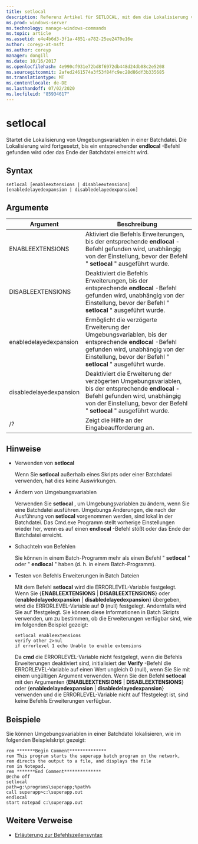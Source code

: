 ```yaml
---
title: setlocal
description: Referenz Artikel für SETLOCAL, mit dem die Lokalisierung von Umgebungsvariablen in einer Batchdatei gestartet wird.
ms.prod: windows-server
ms.technology: manage-windows-commands
ms.topic: article
ms.assetid: e4e4b6d3-3f1a-4851-a782-25ee2470e16e
author: coreyp-at-msft
ms.author: coreyp
manager: dongill
ms.date: 10/16/2017
ms.openlocfilehash: 4e990cf931e72bd8f6972db448d24db08c2e5208
ms.sourcegitcommit: 2afed2461574a3f53f84fc9ec28d86df3b335685
ms.translationtype: MT
ms.contentlocale: de-DE
ms.lasthandoff: 07/02/2020
ms.locfileid: "85934617"
---
```

# <a name="setlocal"></a>setlocal

Startet die Lokalisierung von Umgebungsvariablen in einer Batchdatei. Die Lokalisierung wird fortgesetzt, bis ein entsprechender **endlocal** -Befehl gefunden wird oder das Ende der Batchdatei erreicht wird.



## <a name="syntax"></a>Syntax

```
setlocal [enableextensions | disableextensions] [enabledelayedexpansion | disabledelayedexpansion]
```

## <a name="arguments"></a>Argumente

|Argument|Beschreibung|
|--------|-----------|
|ENABLEEXTENSIONS|Aktiviert die Befehls Erweiterungen, bis der entsprechende **endlocal** -Befehl gefunden wird, unabhängig von der Einstellung, bevor der Befehl " **setlocal** " ausgeführt wurde.|
|DISABLEEXTENSIONS|Deaktiviert die Befehls Erweiterungen, bis der entsprechende **endlocal** -Befehl gefunden wird, unabhängig von der Einstellung, bevor der Befehl " **setlocal** " ausgeführt wurde.|
|enabledelayedexpansion|Ermöglicht die verzögerte Erweiterung der Umgebungsvariablen, bis der entsprechende **endlocal** -Befehl gefunden wird, unabhängig von der Einstellung, bevor der Befehl " **setlocal** " ausgeführt wurde.|
|disabledelayedexpansion|Deaktiviert die Erweiterung der verzögerten Umgebungsvariablen, bis der entsprechende **endlocal** -Befehl gefunden wird, unabhängig von der Einstellung, bevor der Befehl " **setlocal** " ausgeführt wurde.|
|/?|Zeigt die Hilfe an der Eingabeaufforderung an.|

## <a name="remarks"></a>Hinweise

-   Verwenden von **setlocal**

    Wenn Sie **setlocal** außerhalb eines Skripts oder einer Batchdatei verwenden, hat dies keine Auswirkungen.
-   Ändern von Umgebungsvariablen

    Verwenden Sie **setlocal** , um Umgebungsvariablen zu ändern, wenn Sie eine Batchdatei ausführen. Umgebungs Änderungen, die nach der Ausführung von **setlocal** vorgenommen werden, sind lokal in der Batchdatei. Das Cmd.exe Programm stellt vorherige Einstellungen wieder her, wenn es auf einen **endlocal** -Befehl stößt oder das Ende der Batchdatei erreicht.
-   Schachteln von Befehlen

    Sie können in einem Batch-Programm mehr als einen Befehl " **setlocal** " oder " **endlocal** " haben (d. h. in einem Batch-Programm).
-   Testen von Befehls Erweiterungen in Batch Dateien

    Mit dem Befehl **setlocal** wird die ERRORLEVEL-Variable festgelegt. Wenn Sie {**ENABLEEXTENSIONS**  |  **DISABLEEXTENSIONS**} oder {**enabledelayedexpansion**  |  **disabledelayedexpansion**} übergeben, wird die ERRORLEVEL-Variable auf **0** (null) festgelegt. Andernfalls wird Sie auf **1**festgelegt. Sie können diese Informationen in Batch Skripts verwenden, um zu bestimmen, ob die Erweiterungen verfügbar sind, wie im folgenden Beispiel gezeigt:
    ```
    setlocal enableextensions
    verify other 2>nul
    if errorlevel 1 echo Unable to enable extensions
    ```
    Da **cmd** die ERRORLEVEL-Variable nicht festgelegt, wenn die Befehls Erweiterungen deaktiviert sind, initialisiert der **Verify** -Befehl die ERRORLEVEL-Variable auf einen Wert ungleich 0 (null), wenn Sie Sie mit einem ungültigen Argument verwenden. Wenn Sie den Befehl **setlocal** mit den Argumenten {**ENABLEEXTENSIONS**  |  **DISABLEEXTENSIONS**} oder {**enabledelayedexpansion**  |  **disabledelayedexpansion**} verwenden und die ERRORLEVEL-Variable nicht auf **1**festgelegt ist, sind keine Befehls Erweiterungen verfügbar.

## <a name="examples"></a>Beispiele

Sie können Umgebungsvariablen in einer Batchdatei lokalisieren, wie im folgenden Beispielskript gezeigt:
```
rem *******Begin Comment**************
rem This program starts the superapp batch program on the network,
rem directs the output to a file, and displays the file
rem in Notepad.
rem *******End Comment**************
@echo off
setlocal
path=g:\programs\superapp;%path%
call superapp>c:\superapp.out
endlocal
start notepad c:\superapp.out
```

## <a name="additional-references"></a>Weitere Verweise

- [Erläuterung zur Befehlszeilensyntax](command-line-syntax-key.md)